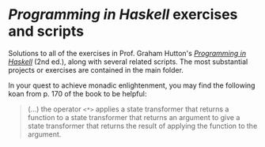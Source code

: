 # *Programming in Haskell* exercises and scripts

Solutions to all of the exercises in Prof. Graham Hutton's [_Programming in Haskell_](https://www.cs.nott.ac.uk/~pszgmh/pih.html) (2nd ed.), along with several related scripts. The most substantial projects or exercises are contained in the main folder.

In your quest to achieve monadic enlightenment, you may find the following koan from p. 170 of the book to be helpful:

> (...) the operator `<*>` applies a state transformer that returns a function to a state transformer that returns an argument to give a state transformer that returns the result of applying the function to the argument.
